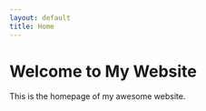 ```yaml
---
layout: default
title: Home
---
```


# Welcome to My Website

This is the homepage of my awesome website.